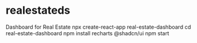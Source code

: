 # realestateds
Dashboard for Real Estate 
npx create-react-app real-estate-dashboard
cd real-estate-dashboard
npm install recharts @shadcn/ui
npm start

